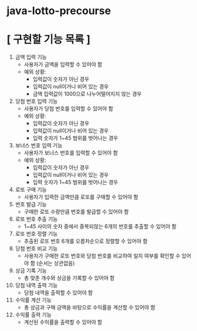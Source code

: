 # java-lotto-precourse
# [ 구현할 기능 목록 ]
1. 금액 입력 기능
    * 사용자가 금액을 입력할 수 있어야 함
    * 예외 상황:
        * 입력값이 숫자가 아닌 경우
        * 입력값이 null이거나 비어 있는 경우
        * 금액 입력값이 1000으로 나누어떨어지지 않는 경우
2. 당첨 번호 입력 기능
    * 사용자가 당첨 번호를 입력할 수 있어야 함
    * 예외 상황:
        * 입력값이 숫자가 아닌 경우
        * 입력값이 null이거나 비어 있는 경우
        * 입력 숫자가 1~45 범위를 벗어나는 경우
3. 보너스 번호 입력 기능
    * 사용자가 보너스 번호를 입력할 수 있어야 함
    * 예외 상황:
        * 입력값이 숫자가 아닌 경우
        * 입력값이 null이거나 비어 있는 경우
        * 입력 숫자가 1~45 범위를 벗어나는 경우
4. 로또 구매 기능
    * 사용자가 입력한 금액만큼 로또를 구매할 수 있어야 함
5. 번호 발급 기능
    * 구매한 로또 수량만큼 번호를 발급할 수 있어야 함
6. 로또 번호 추출 기능
    * 1~45 사이의 숫자 중에서 중복되않는 6개의 번호를 추출할 수 있어야 함
7. 로또 번호 정렬 기능
    * 추출된 로또 번호 6개를 오름차순으로 정렬할 수 있어야 함
8. 당첨 번호 비교 기능
    * 사용자가 구매한 로또 번호와 당첨 번호를 비교하여 일치 여부를 확인할 수 있어야 함 (순서는 상관없음)
9. 상금 기록 기능
    * 총 맞춘 개수와 상금을 기록할 수 있어야 함
10. 당첨 내역 출력 기능
    * 당첨 내역을 출력할 수 있어야 함
11. 수익률 계산 기능
    * 총 상금과 구매 금액을 바탕으로 수익률을 계산할 수 있어야 함
12. 수익률 출력 기능
    * 계산된 수익률을 출력할 수 있어야 함

